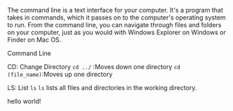 The command line is a text interface for your computer. It's a program that takes in commands, which it passes on to the computer's operating system to run. From the command line, you can navigate through files and folders on your computer, just as you would with Windows Explorer on Windows or Finder on Mac OS.

Command Line

CD: Change Directory
`cd ../` :Moves down one directory
`cd (file_name)`:Moves up one directory

LS: List
`ls`
`ls` lists all files and directories in the working directory.

hello world!